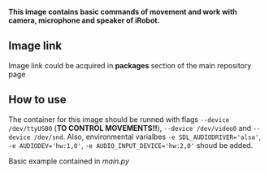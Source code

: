 **This image contains basic commands of movement and work with camera, microphone and speaker of iRobot.**

## Image link
Image link could be acquired in **packages** section of the main repository page

## How to use
The container for this image should be runned with flags `--device /dev/ttyUSB0` (**TO CONTROL MOVEMENTS!!**),  `--device /dev/video0` and `--device /dev/snd`. 
Also, environmental varialbes `-e SDL_AUDIODRIVER='alsa'`, `-e AUDIODEV='hw:1,0'`, `-e AUDIO_INPUT_DEVICE='hw:2,0'` shoud be added.

Basic example contained in _main.py_ 
